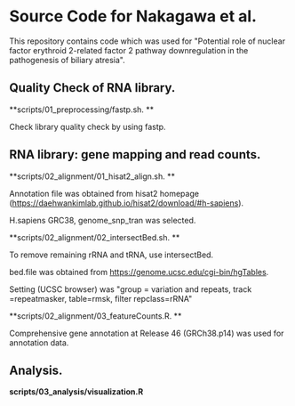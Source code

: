 # Source Code for Nakagawa et al.

This repository contains code which was used for "Potential role of nuclear factor erythroid 2-related factor 2 pathway downregulation in the pathogenesis of biliary atresia". 

## Quality Check of RNA library. 

**scripts/01_preprocessing/fastp.sh. **

Check library quality check by using fastp. 

## RNA library: gene mapping and read counts. 

**scripts/02_alignment/01_hisat2_align.sh. **

Annotation file was obtained from hisat2 homepage (https://daehwankimlab.github.io/hisat2/download/#h-sapiens). 

H.sapiens GRC38, genome_snp_tran was selected. 

**scripts/02_alignment/02_intersectBed.sh. **

To remove remaining rRNA and tRNA, use intersectBed. 

bed.file was obtained from https://genome.ucsc.edu/cgi-bin/hgTables.

Setting (UCSC browser) was "group = variation and repeats, track =repeatmasker, table=rmsk, filter repclass=rRNA"

**scripts/02_alignment/03_featureCounts.R. **

Comprehensive gene annotation at Release 46 (GRCh38.p14) was used for annotation data.

## Analysis. 

**scripts/03_analysis/visualization.R**
